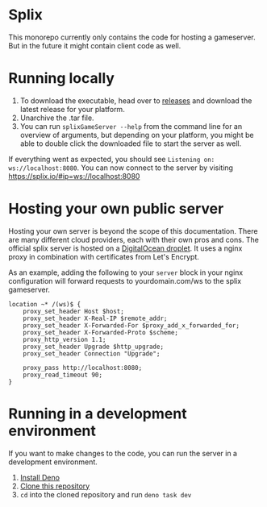 # Splix

This monorepo currently only contains the code for hosting a gameserver.
But in the future it might contain client code as well.

# Running locally

1. To download the executable, head over to [releases](https://github.com/jespertheend/splix/releases)
   and download the latest release for your platform.
2. Unarchive the .tar file.
3. You can run `splixGameServer --help` from the command line for an overview of arguments,
   but depending on your platform, you might be able to double click the downloaded file to start the server as well.

If everything went as expected, you should see `Listening on: ws://localhost:8080`.
You can now connect to the server by visiting https://splix.io/#ip=ws://localhost:8080

# Hosting your own public server

Hosting your own server is beyond the scope of this documentation.
There are many different cloud providers, each with their own pros and cons.
The official splix server is hosted on a [DigitalOcean droplet](https://m.do.co/c/33084d0cc2b8).
It uses a nginx proxy in combination with certificates from Let's Encrypt.

As an example, adding the following to your `server` block in your nginx configuration
will forward requests to yourdomain.com/ws to the splix gameserver.

```
location ~* /(ws)$ {
	proxy_set_header Host $host;
	proxy_set_header X-Real-IP $remote_addr;
	proxy_set_header X-Forwarded-For $proxy_add_x_forwarded_for;
	proxy_set_header X-Forwarded-Proto $scheme;
	proxy_http_version 1.1;
	proxy_set_header Upgrade $http_upgrade;
	proxy_set_header Connection "Upgrade";

	proxy_pass http://localhost:8080;
	proxy_read_timeout 90;
}
```

# Running in a development environment

If you want to make changes to the code, you can run the server in a development environment.

1. [Install Deno](https://deno.land/manual@v1.36.1/getting_started/installation)
2. [Clone this repository](https://docs.github.com/en/repositories/creating-and-managing-repositories/cloning-a-repository)
3. `cd` into the cloned repository and run `deno task dev`

